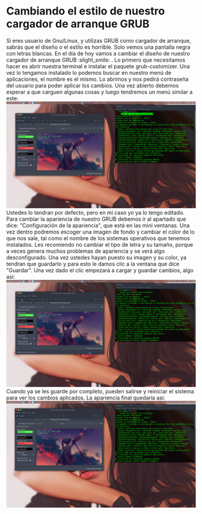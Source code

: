 # Cambiando el estilo de nuestro cargador de arranque GRUB
Si eres usuario de Gnu/Linux, y utilizas GRUB como cargador de arranque, sabrás que el diseño o el estilo es horrible. Solo vemos una pantalla negra con letras blancas. En el día de hoy vamos a cambiar el diseño de nuestro cargador de arranque GRUB :slight_smile: .
Lo primero que necesitamos hacer es abrir nuestra terminal e instalar el paquete grub-customizer.
Una vez lo tengamos instalado lo podemos buscar en nuestro menú de aplicaciones, el nombre es el mismo. Lo abrimos y nos pedirá contraseña del usuario para poder aplicar los cambios. Una vez abierto debemos esperar a que carguen algunas cosas y luego tendremos un menú similar a este:
![](https://github.com/Andr3yg/migracion_linux/blob/master/imagenes/change_grub.png)
Ustedes lo tendran por defecto, pero en mi caso yo ya lo tengo editado.
Para cambiar la apariencia de nuestro GRUB debemos ir al apartado que dice: "Configuración de la apariencia", que está en las mini ventanas. Una vez dentro podremos escoger una imagen de fondo y cambiar el color de lo que nos sale, tal como el nombre de los sistemas operativos que tenemos instalados. Les recomiendo no cambiar el tipo de letra y su tamaño, porque a veces genera muchos problemas de apariencia y se verá algo desconfigurado. Una vez ustedes hayan puesto su imagen y su color, ya tendran que guardarlo y para esto le damos clic a la ventana que dice "Guardar". Una vez dado el clic empezará a cargar y guardar cambios, algo asi:
![](https://github.com/Andr3yg/migracion_linux/blob/master/imagenes/savegrub.png)
Cuando ya se les guarde por completo, pueden salirse y reiniciar el sistema para ver los cambios aplicados. La apariencia final quedaría asi:
![](https://github.com/Andr3yg/migracion_linux/blob/master/imagenes/readygrub.png)
